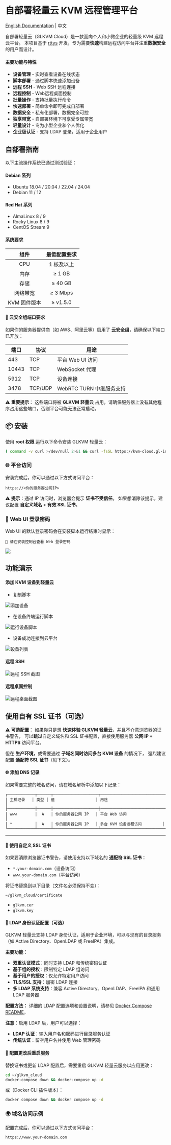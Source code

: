 # 自部署轻量云 KVM 远程管理平台

[English Documentation](./README.md) | 中文

自部署轻量云（GLKVM Cloud）是一款面向个人和小微企业的轻量级 KVM 远程云平台。
本项目基于 [rttys](https://github.com/zhaojh329/rttys) 开发，专为需要**快速**构建远程访问平台并注重**数据安全**的用户而设计。

#### 主要功能与特性

*  **设备管理** - 实时查看设备在线状态
*  **脚本部署** - 通过脚本快速添加设备
*  **远程 SSH** - Web SSH 远程连接
*  **远程控制** - Web远程桌面控制
*  **批量操作** - 支持批量执行命令
*  **快速部署** - 简单命令即可完成自部署
*  **数据安全** - 私有化部署，数据完全可控
*  **独享带宽** - 自部署环境下可享受专属带宽 
*  **轻量设计** - 专为小型企业和个人优化
*  **企业级认证** - 支持 LDAP 登录，适用于企业用户

## 自部署指南

以下主流操作系统已通过测试验证：

#### Debian 系列

* Ubuntu 18.04 / 20.04 / 22.04 / 24.04
* Debian 11 / 12

#### Red Hat 系列

* AlmaLinux 8 / 9
* Rocky Linux 8 / 9
* CentOS Stream 9

#### 系统要求

| 组件         | 最低配置要求 |
| :------------: | :------------: |
| CPU          | 1 核及以上   |
| 内存         | ≥ 1 GB       |
| 存储         | ≥ 40 GB      |
| 网络带宽         | ≥ 3 Mbps      |
| KVM 固件版本 | ≥ v1.5.0     |

#### 🔐 云安全组端口要求

如果你的服务器提供商（如 AWS、阿里云等）启用了 **云安全组**，请确保以下端口已开放：

| 端口    | 协议      | 用途                 |
| ----- | ------- | ------------------ |
| 443   | TCP     | 平台 Web UI 访问       |
| 10443 | TCP     | WebSocket 代理       |
| 5912  | TCP     | 设备连接               |
| 3478  | TCP/UDP | WebRTC TURN 中继服务支持 |

⚠️ **重要提示**：
这些端口将被 **GLKVM 轻量云** 占用，请确保服务器上没有其他程序占用这些端口，否则平台可能无法正常启动。

## 📦 安装

使用 **root 权限** 运行以下命令安装 GLKVM 轻量云：

```bash
( command -v curl >/dev/null 2>&1 && curl -fsSL https://kvm-cloud.gl-inet.com/selfhost/install.sh || wget -qO- https://kvm-cloud.gl-inet.com/selfhost/install.sh ) | sudo bash
```

### 🌐 平台访问

安装完成后，你可以通过以下方式访问平台：

```
https://<你的服务器公网IP>
```

⚠️ **提示**：通过 IP 访问时，浏览器会提示 **证书不受信任**。
如果想消除该提示，建议配置 **自定义域名 + 有效 SSL 证书**。

### 🔑 Web UI 登录密码

Web UI 的默认登录密码会在安装脚本运行结束时显示：

```
🔐 请在安装控制台查看 Web 登录密码
```

![](img/password.png)

## 功能演示

#### 添加 KVM 设备到轻量云

* 复制脚本

![添加设备](img/adddevice.png)

* 在设备终端运行脚本

![运行设备脚本](img/rundevicescript.png)

* 设备成功连接到云平台

![设备列表](img/devicelist.png)

#### 远程 SSH

![远程 SSH 截图](img/ssh.png)

#### 远程桌面控制

![远程桌面截图](img/web.png)

## 使用自有 SSL 证书（可选）

⚠️ **可选配置**：
如果你只是想 **快速体验 GLKVM 轻量云**，并且不介意浏览器的证书警告，
可以**跳过**自定义域名和 SSL 证书配置，直接使用服务器 **公网 IP + HTTPS** 访问平台。

但在 **生产环境**，或需要通过 **子域名同时访问多台 KVM 设备** 的情况下，
强烈建议配置 **通配符 SSL 证书**（见下文）。

#### 🌐 添加 DNS 记录

如果需要完整的域名访问，请在域名解析中添加以下记录：

```
┌────────────┬──────┬────────────────────┬─────────────────────────────┐
│ 主机记录   │ 类型 │ 值                  │ 用途                         │
├────────────┼──────┼────────────────────┼─────────────────────────────┤
│ www        │  A   │ 你的服务器公网 IP   │ 平台 Web 访问                 │
│ *          │  A   │ 你的服务器公网 IP   │ 多台 KVM 设备远程访问         │
└────────────┴──────┴────────────────────┴─────────────────────────────┘
```

---

#### 🔧 使用自定义 SSL 证书

如果要消除浏览器证书警告，请使用支持以下域名的 **通配符 SSL 证书**：

* `*.your-domain.com`（设备访问）
* `www.your-domain.com`（平台访问）

将证书替换到以下目录（文件名必须保持不变）：

```
~/glkvm_cloud/certificate
```

* `glkvm.cer`
* `glkvm.key`

#### 🔐 LDAP 身份认证配置（可选）

GLKVM 轻量云支持 LDAP 身份认证，适用于企业环境，可以与现有的目录服务（如 Active Directory、OpenLDAP 或 FreeIPA）集成。

**主要功能：**
- **双重认证模式**：同时支持 LDAP 和传统密码认证
- **基于组的授权**：限制特定 LDAP 组访问
- **基于用户的授权**：仅允许特定用户访问
- **TLS/SSL 支持**：加密 LDAP 连接
- **多 LDAP 系统支持**：兼容 Active Directory、OpenLDAP、FreeIPA 和通用 LDAP 服务器

**配置方法：**
详细的 LDAP 配置选项和设置说明，请参见 [Docker Compose README](docker-compose/README.md)。

**注意**：启用 LDAP 后，用户可以选择：
- **LDAP 认证**：输入用户名和密码进行目录服务认证
- **传统认证**：留空用户名并使用 Web 管理密码

#### 🔄 配置更改后重启服务

替换证书或更新 LDAP 配置后，需要重启 GLKVM 轻量云服务以应用更改：

```bash
cd ~/glkvm_cloud
docker-compose down && docker-compose up -d
```

或（Docker CLI 插件版本）：

```bash
docker compose down && docker compose up -d
```

### 🌍 域名访问示例

配置完成后，你可以通过以下方式访问平台：

```
https://www.your-domain.com
```
